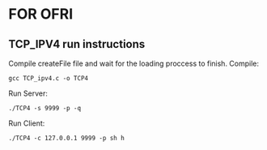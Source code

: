 # FOR OFRI
## TCP_IPV4 run instructions
Compile createFile file and wait for the loading proccess to finish.
Compile:
```
gcc TCP_ipv4.c -o TCP4
```
Run Server:
```
./TCP4 -s 9999 -p -q
```
Run Client:
```
./TCP4 -c 127.0.0.1 9999 -p sh h
```
